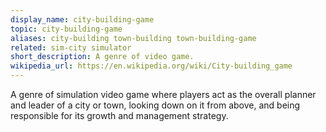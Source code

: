 ```yaml
---
display_name: city-building-game
topic: city-building-game
aliases: city-building town-building town-building-game
related: sim-city simulator
short_description: A genre of video game.
wikipedia_url: https://en.wikipedia.org/wiki/City-building_game
---
```

A genre of simulation video game where players act as the overall planner and leader of a city or town, looking down on it from above, and being responsible for its growth and management strategy.